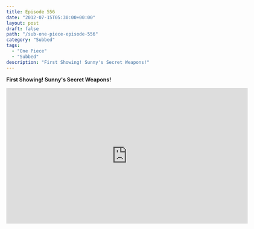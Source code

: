 ```yaml
---
title: Episode 556
date: "2012-07-15T05:30:00+00:00"
layout: post
draft: false
path: "/sub-one-piece-episode-556"
category: "Subbed"
tags:
  - "One Piece"
  - "Subbed"
description: "First Showing! Sunny's Secret Weapons!"
---
```


**First Showing! Sunny's Secret Weapons!**

<iframe width="640" height="360" src="https://www.rapidvideo.com/e/G6FRPFCFY0" frameborder="0" marginwidth=0 marginheight=0 scrolling=no allowfullscreen></iframe>

